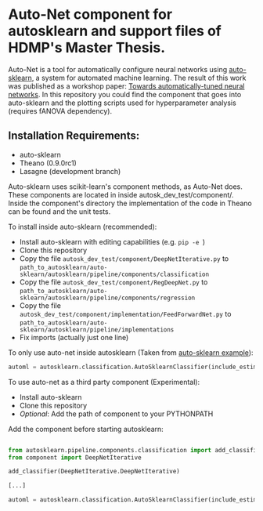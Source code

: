 # Auto-Net component for autosklearn and support files of HDMP's Master Thesis.

<!--Small repository of collection from various files used to write my thesis-->

Auto-Net is a tool for automatically configure neural networks using
[auto-sklearn](https://automl.github.io/auto-sklearn/stable/), a system for
automated machine learning. The result of this work was published as a workshop
paper: [Towards automatically-tuned neural
networks](https://docs.google.com/viewer?a=v&pid=sites&srcid=ZGVmYXVsdGRvbWFpbnxhdXRvbWwyMDE2fGd4OjMzYjQ4OWNhNTFhNzlhNGE).
In this repository you could find the component that goes into auto-sklearn and
the plotting scripts used for hyperparameter analysis (requires fANOVA
dependency).

## Installation Requirements:
+ auto-sklearn
+ Theano (0.9.0rc1)
+ Lasagne (development branch)

Auto-sklearn uses scikit-learn's component methods, as Auto-Net does. These
components are located in inside autosk_dev_test/component/. Inside the
component's directory the implementation of the code in Theano can be found and
the unit tests.

To install inside auto-sklearn (recommended):

- Install auto-sklearn with editing capabilities (e.g. `pip -e `)
- Clone this repository
- Copy the file `autosk_dev_test/component/DeepNetIterative.py` to `path_to_autosklearn/auto-sklearn/autosklearn/pipeline/components/classification`
- Copy the file `autosk_dev_test/component/RegDeepNet.py` to `path_to_autosklearn/auto-sklearn/autosklearn/pipeline/components/regression`
- Copy the file `autosk_dev_test/component/implementation/FeedForwardNet.py` to `path_to_autosklearn/auto-sklearn/autosklearn/pipeline/implementations`
- Fix imports (actually just one line)

To only use auto-net inside autosklearn (Taken from [auto-sklearn
example](https://automl.github.io/auto-sklearn/stable/index.html#example)):

```python
automl = autosklearn.classification.AutoSklearnClassifier(include_estimators=['DeepNetIterative'])
```

To use auto-net as a third party component (Experimental):

- Install auto-sklearn
- Clone this repository
- *Optional*: Add the path of component to your PYTHONPATH

Add the component before starting autosklearn:

```python

from autosklearn.pipeline.components.classification import add_classifier
from component import DeepNetIterative

add_classifier(DeepNetIterative.DeepNetIterative)

[...]

automl = autosklearn.classification.AutoSklearnClassifier(include_estimators=['DeepNetIterative'])
```



<!--+ **plotting_param_distros**: Where I plotted the distributions of different parameters based on-->
<!--different solver types or preprocessing methods-->
